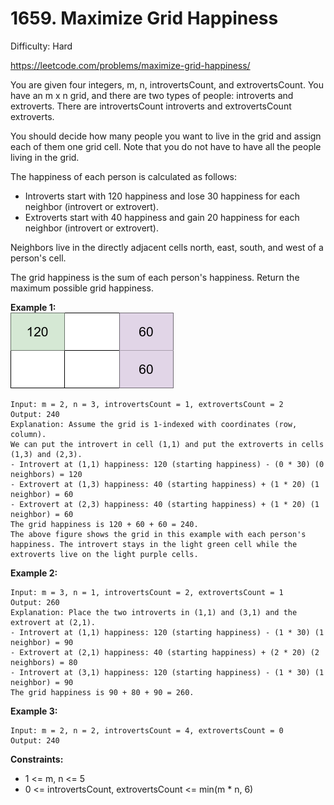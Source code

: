 # 1659. Maximize Grid Happiness

Difficulty: Hard

https://leetcode.com/problems/maximize-grid-happiness/

You are given four integers, m, n, introvertsCount, and extrovertsCount. You have an m x n grid, and there are two types of people: introverts and extroverts. There are introvertsCount introverts and extrovertsCount extroverts.

You should decide how many people you want to live in the grid and assign each of them one grid cell. Note that you do not have to have all the people living in the grid.

The happiness of each person is calculated as follows:

* Introverts start with 120 happiness and lose 30 happiness for each neighbor (introvert or extrovert).
* Extroverts start with 40 happiness and gain 20 happiness for each neighbor (introvert or extrovert).

Neighbors live in the directly adjacent cells north, east, south, and west of a person's cell.

The grid happiness is the sum of each person's happiness. Return the maximum possible grid happiness.

**Example 1:**  
![ex1](ex1.png)
```
Input: m = 2, n = 3, introvertsCount = 1, extrovertsCount = 2
Output: 240
Explanation: Assume the grid is 1-indexed with coordinates (row, column).
We can put the introvert in cell (1,1) and put the extroverts in cells (1,3) and (2,3).
- Introvert at (1,1) happiness: 120 (starting happiness) - (0 * 30) (0 neighbors) = 120
- Extrovert at (1,3) happiness: 40 (starting happiness) + (1 * 20) (1 neighbor) = 60
- Extrovert at (2,3) happiness: 40 (starting happiness) + (1 * 20) (1 neighbor) = 60
The grid happiness is 120 + 60 + 60 = 240.
The above figure shows the grid in this example with each person's happiness. The introvert stays in the light green cell while the extroverts live on the light purple cells.
```

**Example 2:**
```
Input: m = 3, n = 1, introvertsCount = 2, extrovertsCount = 1
Output: 260
Explanation: Place the two introverts in (1,1) and (3,1) and the extrovert at (2,1).
- Introvert at (1,1) happiness: 120 (starting happiness) - (1 * 30) (1 neighbor) = 90
- Extrovert at (2,1) happiness: 40 (starting happiness) + (2 * 20) (2 neighbors) = 80
- Introvert at (3,1) happiness: 120 (starting happiness) - (1 * 30) (1 neighbor) = 90
The grid happiness is 90 + 80 + 90 = 260.
```

**Example 3:**
```
Input: m = 2, n = 2, introvertsCount = 4, extrovertsCount = 0
Output: 240
```

**Constraints:**

* 1 <= m, n <= 5
* 0 <= introvertsCount, extrovertsCount <= min(m * n, 6)
